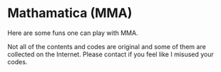# Mathamatica (MMA)

Here are some funs one can play with MMA.

Not all of the contents and codes are original and some of them are collected on the Internet. Please contact if you feel like I misused your codes.
